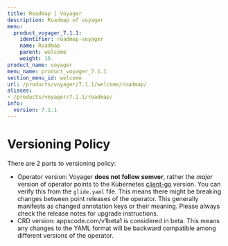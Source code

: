 ```yaml
---
title: Roadmap | Voyager
description: Roadmap of voyager
menu:
  product_voyager_7.1.1:
    identifier: roadmap-voyager
    name: Roadmap
    parent: welcome
    weight: 15
product_name: voyager
menu_name: product_voyager_7.1.1
section_menu_id: welcome
url: /products/voyager/7.1.1/welcome/roadmap/
aliases:
- /products/voyager/7.1.1/roadmap/
info:
  version: 7.1.1
---
```


# Versioning Policy

There are 2 parts to versioning policy:

 - Operator version: Voyager __does not follow semver__, rather the _major_ version of operator points to the
Kubernetes [client-go](https://github.com/kubernetes/client-go#branches-and-tags) version. You can verify this
from the `glide.yaml` file. This means there might be breaking changes between point releases of the operator.
This generally manifests as changed annotation keys or their meaning.
Please always check the release notes for upgrade instructions.
 - CRD version: appscode.com/v1beta1 is considered in beta. This means any changes to the YAML format will be backward
compatible among different versions of the operator.
